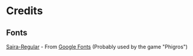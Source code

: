 # Credits

## Fonts
[Saira-Regular](./fonts/Saira-Regular.ttf) - From [Google Fonts](https://fonts.google.com/specimen/Saira) (Probably used by the game "Phigros")